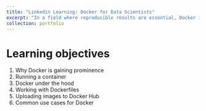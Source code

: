 ```yaml
---
title: "Linkedin Learning: Docker for Data Scientists"
excerpt: "In a field where reproducible results are essential, Docker is rapidly emerging as one of the top tools for bringing efficiency to the work that data science teams—particularly those working in machine learning (ML)—are doing. Creating and developing ML models is often messy. Seasoned data scientists know that different versions of the same software can produce different results. With Docker, you can include the right versions of each needed dependency and library, so no one ever has to do any configuration. After the Dockerfile is built, you'll have exactly what you need. In this course, Jonathan Fernandes helps data scientists get up and running with Docker, demonstrating how to build a Dockerized ML application that can easily be shared. Along the way, he shares common use cases for the tool. Upon wrapping up this course, you'll be prepared to leverage the power of containers in your other ML projects.<br/><img src='/images/CertificateOfCompletion_Docker_for_Data_Scientists_800x600.png'>"
collection: portfolio
---
```


Learning objectives
===
1. Why Docker is gaining prominence
2. Running a container
3. Docker under the hood
4. Working with Dockerfiles
5. Uploading images to Docker Hub
6. Common use cases for Docker 
